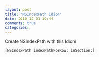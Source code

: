 ```yaml
---
layout: post
title: "NSIndexPath Idiom"
date: 2010-12-31 19:44
comments: true
categories: 
---
```


Create NSIndexPath with this Idiom


```
[NSIndexPath indexPathForRow: inSection:]
```

